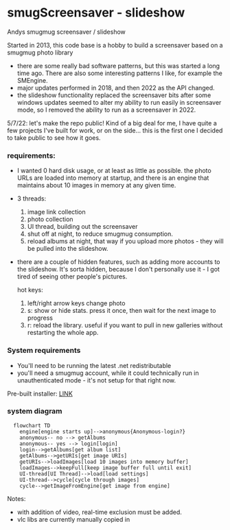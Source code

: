 # smugScreensaver - slideshow
Andys smugmug screensaver / slideshow

Started in 2013, this code base is a hobby to build a screensaver based on a smugmug photo library
- there are some really bad software patterns, but this was started a long time ago.  There are also some interesting patterns I like, for example the SMEngine.
- major updates performed in 2018, and then 2022 as the API changed.
- the slideshow functionality replaced the screensaver bits after some windows updates seemed to alter my ability to run easily in screensaver mode, so I removed the ability to run as a screensaver in 2022.  

5/7/22:  let's make the repo public! Kind of a big deal for me, I have quite a few projects I've built for work, or on the side... this is the first one I decided to take public to see how it goes.

### requirements:
- I wanted 0 hard disk usage, or at least as little as possible.  the photo URLs are loaded into memory at startup, and there is an engine that maintains about 10 images in memory at any given time.
- 3 threads:
  1. image link collection
  2. photo collection
  3. UI thread, building out the screensaver
  4. shut off at night, to reduce smugmug consumption.  
  5. reload albums at night, that way if you upload more photos - they will be pulled into the slideshow.
- there are a couple of hidden features, such as adding more accounts to the slideshow.  It's sorta hidden, because I don't personally use it - I got tired of seeing other people's pictures.

  hot keys:
  1. left/right arrow keys change photo
  2. s:  show or hide stats.  press it once, then wait for the next image to progress
  3. r:  reload the library.  useful if you want to pull in new galleries without restarting the whole app.

### System requirements
- You'll need to be running the latest .net redistributable
- you'll need a smugmug account, while it could technically run in unauthenticated mode - it's not setup for that right now.

Pre-built installer: [LINK](nsisInstaller/andysScreensaverInstaller_small.exe)

### system diagram
```mermaid
  flowchart TD
    engine[engine starts up]-->anonymous{Anonymous-login?}
    anonymous-- no --> getAlbums
    anonymous-- yes --> login[login]
    login-->getAlbums[get album list]
    getAlbums-->getURIs[get image URIs]
    getURIs-->loadImages[load 10 images into memory buffer]
    loadImages-->keepFull[keep image buffer full until exit]
    UI-thread[UI Thread]-->load[load settings]
    UI-thread-->cycle[cycle through images]
    cycle-->getImageFromEngine[get image from engine]
```


Notes: 
- with addition of video, real-time exclusion must be added.
- vlc libs are currently manually copied in
